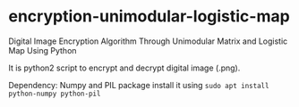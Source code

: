 # encryption-unimodular-logistic-map
Digital Image Encryption Algorithm Through Unimodular Matrix and Logistic Map Using Python

It is python2 script to encrypt and decrypt digital image (.png).


Dependency:
Numpy and PIL package
install it using ```sudo apt install python-numpy python-pil```

